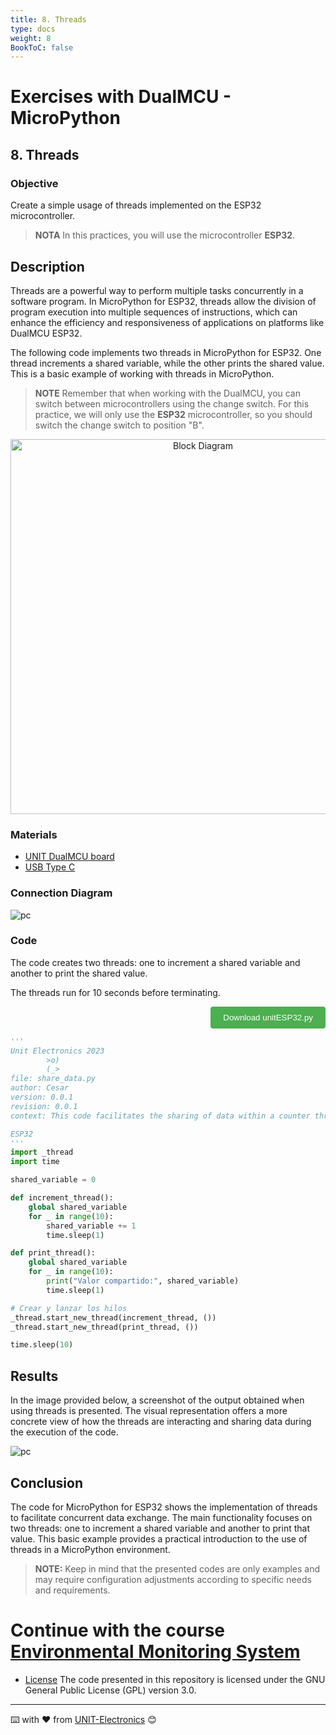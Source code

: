 ```yaml
---
title: 8. Threads
type: docs
weight: 8
BookToC: false
---
```


# Exercises with DualMCU - MicroPython

## 8.   Threads
###	 Objective

Create a simple usage of threads implemented on the ESP32 microcontroller.

>**NOTA**  In this practices, you will use the microcontroller **ESP32**.
## Description

Threads are a powerful way to perform multiple tasks concurrently in a software program. In MicroPython for ESP32, threads allow the division of program execution into multiple sequences of instructions, which can enhance the efficiency and responsiveness of applications on platforms like DualMCU ESP32.

The following code implements two threads in MicroPython for ESP32. One thread increments a shared variable, while the other prints the shared value. This is a basic example of working with threads in MicroPython.

>**NOTE**
> Remember that when working with the DualMCU, you can switch between microcontrollers using the change switch. For this practice, we will only use the **ESP32** microcontroller, so you should switch the change switch to position "B".

<div style="text-align: center;">
    <img src="/dual/docs/2-Micropython/images/selector.png" alt="Block Diagram" title="Block Diagram" style="width: 600px;">
</div>

###	 Materials

- <a href="https://uelectronics.com/producto/unit-dualmcu-esp32-rp2040-tarjeta-de-desarrollo/" target="_blank">UNIT DualMCU board</a>
- <a href="https://uelectronics.com/producto/cable-usb-tipo-c-3a-6a/" target="_blank"> USB Type C</a>


### Connection Diagram
![pc](/dual/docs/3-Led_intermitente/images/pc_dual.jpg)

### Code

The code creates two threads: one to increment a shared variable and another to print the shared value.

The threads run for 10 seconds before terminating.

<div style="text-align: right;">
    <a href="/dual/docs/8-Hilos/code/unitRP2040_threads.py" download="unitESP32_threads.py">
        <button style="background-color: #4CAF50; color: white; padding: 10px 20px; border: none; border-radius: 4px; cursor: pointer;">
            Download unitESP32.py
        </button>
    </a>
</div>

```py
'''
Unit Electronics 2023
        >o)
        (_>
file: share_data.py
author: Cesar
version: 0.0.1
revision: 0.0.1
context: This code facilitates the sharing of data within a counter through the utilization of threads.

ESP32
'''
import _thread
import time

shared_variable = 0

def increment_thread():
    global shared_variable
    for _ in range(10):
        shared_variable += 1
        time.sleep(1)

def print_thread():
    global shared_variable
    for _ in range(10):
        print("Valor compartido:", shared_variable)
        time.sleep(1)

# Crear y lanzar los hilos
_thread.start_new_thread(increment_thread, ())
_thread.start_new_thread(print_thread, ())

time.sleep(10)

```

## Results

In the image provided below, a screenshot of the output obtained when using threads is presented. The visual representation offers a more concrete view of how the threads are interacting and sharing data during the execution of the code.

![pc](/dual/docs/8-Hilos/images/shell.png)

## Conclusion
The  code for MicroPython for ESP32 shows the implementation of threads to facilitate concurrent data exchange. The main functionality focuses on two threads: one to increment a shared variable and another to print that value. This basic example provides a practical introduction to the use of threads in a MicroPython environment.


> **NOTE:** Keep in mind that the presented codes are only examples and may require configuration adjustments according to specific needs and requirements.

# Continue with the course [Environmental Monitoring System](/dual/docs/9-sistema_de_monitoreo/)

* [License](https://www.gnu.org/licenses/gpl-3.0.html) The code presented in this repository is licensed under the GNU General Public License (GPL) version 3.0.

---
⌨️ with ❤️ from [UNIT-Electronics](https://github.com/UNIT-Electronics) 😊 